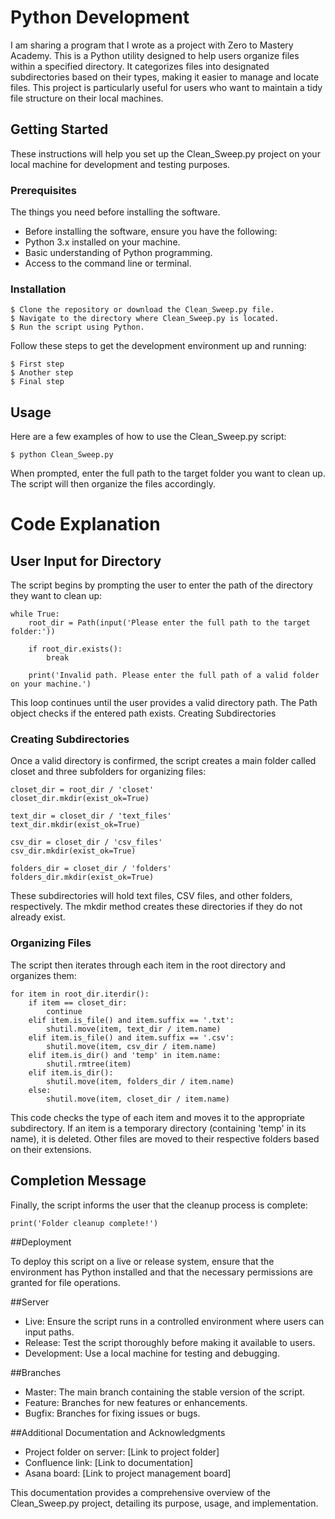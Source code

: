 # Python Development

 I am sharing a program that I wrote as a project with Zero to Mastery Academy. This is a Python utility designed to help users organize files within a specified directory. 
 It categorizes files into designated subdirectories based on their types, 
 making it easier to manage and locate files. This project is particularly useful for users who want to maintain a tidy file structure on their local machines.

## Getting Started

These instructions will help you set up the Clean_Sweep.py project on your local machine for development and testing purposes.

### Prerequisites

The things you need before installing the software.

* Before installing the software, ensure you have the following:
* Python 3.x installed on your machine.
* Basic understanding of Python programming.
* Access to the command line or terminal.
  
### Installation

```
$ Clone the repository or download the Clean_Sweep.py file.
$ Navigate to the directory where Clean_Sweep.py is located.
$ Run the script using Python.
```
Follow these steps to get the development environment up and running:

```
$ First step
$ Another step
$ Final step
```

## Usage

Here are a few examples of how to use the Clean_Sweep.py script:

```
$ python Clean_Sweep.py

```
When prompted, enter the full path to the target folder you want to clean up. The script will then organize the files accordingly.

# Code Explanation
## User Input for Directory

The script begins by prompting the user to enter the path of the directory they want to clean up:
```
while True:
    root_dir = Path(input('Please enter the full path to the target folder:'))

    if root_dir.exists():
        break

    print('Invalid path. Please enter the full path of a valid folder on your machine.')
```
This loop continues until the user provides a valid directory path. The Path object checks if the entered path exists.
Creating Subdirectories

### Creating Subdirectories

Once a valid directory is confirmed, the script creates a main folder called closet and three subfolders for organizing files:
```
closet_dir = root_dir / 'closet'
closet_dir.mkdir(exist_ok=True)

text_dir = closet_dir / 'text_files'
text_dir.mkdir(exist_ok=True)

csv_dir = closet_dir / 'csv_files'
csv_dir.mkdir(exist_ok=True)

folders_dir = closet_dir / 'folders'
folders_dir.mkdir(exist_ok=True)
```
These subdirectories will hold text files, CSV files, and other folders, respectively. The mkdir method creates these directories if they do not already exist.

### Organizing Files

The script then iterates through each item in the root directory and organizes them:

```
for item in root_dir.iterdir():
    if item == closet_dir:
        continue
    elif item.is_file() and item.suffix == '.txt':
        shutil.move(item, text_dir / item.name)
    elif item.is_file() and item.suffix == '.csv':
        shutil.move(item, csv_dir / item.name)
    elif item.is_dir() and 'temp' in item.name:
        shutil.rmtree(item)
    elif item.is_dir():
        shutil.move(item, folders_dir / item.name)
    else:
        shutil.move(item, closet_dir / item.name)
```
This code checks the type of each item and moves it to the appropriate subdirectory. If an item is a temporary directory (containing 'temp' in its name), it is deleted. Other files are moved to their respective folders based on their extensions.

## Completion Message

Finally, the script informs the user that the cleanup process is complete:

```
print('Folder cleanup complete!')
```
##Deployment

To deploy this script on a live or release system, ensure that the environment has Python installed and that the necessary permissions are granted for file operations.

##Server

* Live: Ensure the script runs in a controlled environment where users can input paths.
* Release: Test the script thoroughly before making it available to users.
* Development: Use a local machine for testing and debugging.

##Branches

* Master: The main branch containing the stable version of the script.
* Feature: Branches for new features or enhancements.
* Bugfix: Branches for fixing issues or bugs.

##Additional Documentation and Acknowledgments

* Project folder on server: [Link to project folder]
* Confluence link: [Link to documentation]
* Asana board: [Link to project management board]

This documentation provides a comprehensive overview of the Clean_Sweep.py project, detailing its purpose, usage, and implementation.
